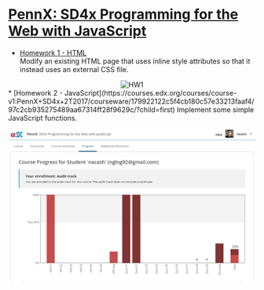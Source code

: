 # [PennX: SD4x Programming for the Web with JavaScript](https://www.edx.org/course/programming-web-javascript-pennx-sd4x)
* [Homework 1 - HTML](https://courses.edx.org/courses/course-v1:PennX+SD4x+2T2017/courseware/6d6b74bb9f8c43088e919a6310f19b39/da2fb7ae127c47ae883a6eb95a65bdb9/?activate_block_id=block-v1%3APennX%2BSD4x%2B2T2017%2Btype%40sequential%2Bblock%40da2fb7ae127c47ae883a6eb95a65bdb9)  
Modify an existing HTML page that uses inline style attributes so that it instead uses an external CSS file.  
<div style="text-align:center">
	<img src="https://github.com/luonglearnstocode/SD4x/blob/master/HW1/Hwk1-calendar.png?raw=true" alt="HW1" width="300" height="300">
</div>  
* [Homework 2 - JavaScript](https://courses.edx.org/courses/course-v1:PennX+SD4x+2T2017/courseware/179922122c5f4cb180c57e33213faaf4/97c2cb935275489aa67314ff28f9629c/?child=first)  
Implement some simple JavaScript functions.  

   
![Course progress](/SD4xProgress.png?raw=true "SD4x Course progress")